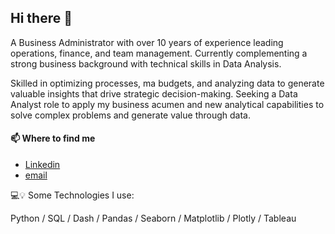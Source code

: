 ## Hi there 👋

<!--
**JaneSarabiaC/JaneSarabiaC** is a ✨ _special_ ✨ repository because its `README.md` (this file) appears on your GitHub profile.-->

A Business Administrator with over 10 years of experience leading operations, finance, and team management. Currently complementing a strong business background with technical skills in Data Analysis.

Skilled in optimizing processes, ma budgets, and analyzing data to generate valuable insights that drive strategic decision-making. Seeking a Data Analyst role to apply my business acumen and new analytical capabilities to solve complex problems and generate value through data.

#### 📫 Where to find me

- [Linkedin](www.linkedin.com/in/janethsarabiac)
- [email](janeth.sarabiac@gmail.com)

💻💡 Some Technologies I use:
  
Python / SQL / Dash / Pandas / Seaborn / Matplotlib / Plotly / Tableau


